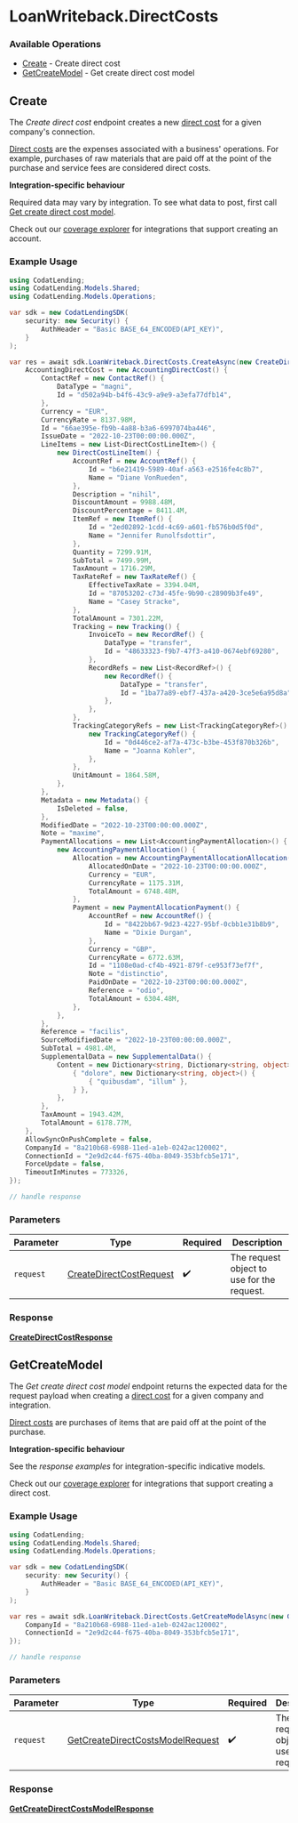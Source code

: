 # LoanWriteback.DirectCosts

### Available Operations

* [Create](#create) - Create direct cost
* [GetCreateModel](#getcreatemodel) - Get create direct cost model

## Create

The *Create direct cost* endpoint creates a new [direct cost](https://docs.codat.io/accounting-api#/schemas/DirectCost) for a given company's connection.

[Direct costs](https://docs.codat.io/accounting-api#/schemas/DirectCost) are the expenses associated with a business' operations. For example, purchases of raw materials that are paid off at the point of the purchase and service fees are considered direct costs.

**Integration-specific behaviour**

Required data may vary by integration. To see what data to post, first call [Get create direct cost model](https://docs.codat.io/accounting-api#/operations/get-create-directCosts-model).

Check out our [coverage explorer](https://knowledge.codat.io/supported-features/accounting?view=tab-by-data-type&dataType=directCosts) for integrations that support creating an account.


### Example Usage

```csharp
using CodatLending;
using CodatLending.Models.Shared;
using CodatLending.Models.Operations;

var sdk = new CodatLendingSDK(
    security: new Security() {
        AuthHeader = "Basic BASE_64_ENCODED(API_KEY)",
    }
);

var res = await sdk.LoanWriteback.DirectCosts.CreateAsync(new CreateDirectCostRequest() {
    AccountingDirectCost = new AccountingDirectCost() {
        ContactRef = new ContactRef() {
            DataType = "magni",
            Id = "d502a94b-b4f6-43c9-a9e9-a3efa77dfb14",
        },
        Currency = "EUR",
        CurrencyRate = 8137.98M,
        Id = "66ae395e-fb9b-4a88-b3a6-6997074ba446",
        IssueDate = "2022-10-23T00:00:00.000Z",
        LineItems = new List<DirectCostLineItem>() {
            new DirectCostLineItem() {
                AccountRef = new AccountRef() {
                    Id = "b6e21419-5989-40af-a563-e2516fe4c8b7",
                    Name = "Diane VonRueden",
                },
                Description = "nihil",
                DiscountAmount = 9988.48M,
                DiscountPercentage = 8411.4M,
                ItemRef = new ItemRef() {
                    Id = "2ed02892-1cdd-4c69-a601-fb576b0d5f0d",
                    Name = "Jennifer Runolfsdottir",
                },
                Quantity = 7299.91M,
                SubTotal = 7499.99M,
                TaxAmount = 1716.29M,
                TaxRateRef = new TaxRateRef() {
                    EffectiveTaxRate = 3394.04M,
                    Id = "87053202-c73d-45fe-9b90-c28909b3fe49",
                    Name = "Casey Stracke",
                },
                TotalAmount = 7301.22M,
                Tracking = new Tracking() {
                    InvoiceTo = new RecordRef() {
                        DataType = "transfer",
                        Id = "48633323-f9b7-47f3-a410-0674ebf69280",
                    },
                    RecordRefs = new List<RecordRef>() {
                        new RecordRef() {
                            DataType = "transfer",
                            Id = "1ba77a89-ebf7-437a-a420-3ce5e6a95d8a",
                        },
                    },
                },
                TrackingCategoryRefs = new List<TrackingCategoryRef>() {
                    new TrackingCategoryRef() {
                        Id = "0d446ce2-af7a-473c-b3be-453f870b326b",
                        Name = "Joanna Kohler",
                    },
                },
                UnitAmount = 1864.58M,
            },
        },
        Metadata = new Metadata() {
            IsDeleted = false,
        },
        ModifiedDate = "2022-10-23T00:00:00.000Z",
        Note = "maxime",
        PaymentAllocations = new List<AccountingPaymentAllocation>() {
            new AccountingPaymentAllocation() {
                Allocation = new AccountingPaymentAllocationAllocation() {
                    AllocatedOnDate = "2022-10-23T00:00:00.000Z",
                    Currency = "EUR",
                    CurrencyRate = 1175.31M,
                    TotalAmount = 6748.48M,
                },
                Payment = new PaymentAllocationPayment() {
                    AccountRef = new AccountRef() {
                        Id = "8422bb67-9d23-4227-95bf-0cbb1e31b8b9",
                        Name = "Dixie Durgan",
                    },
                    Currency = "GBP",
                    CurrencyRate = 6772.63M,
                    Id = "1108e0ad-cf4b-4921-879f-ce953f73ef7f",
                    Note = "distinctio",
                    PaidOnDate = "2022-10-23T00:00:00.000Z",
                    Reference = "odio",
                    TotalAmount = 6304.48M,
                },
            },
        },
        Reference = "facilis",
        SourceModifiedDate = "2022-10-23T00:00:00.000Z",
        SubTotal = 4981.4M,
        SupplementalData = new SupplementalData() {
            Content = new Dictionary<string, Dictionary<string, object>>() {
                { "dolore", new Dictionary<string, object>() {
                    { "quibusdam", "illum" },
                } },
            },
        },
        TaxAmount = 1943.42M,
        TotalAmount = 6178.77M,
    },
    AllowSyncOnPushComplete = false,
    CompanyId = "8a210b68-6988-11ed-a1eb-0242ac120002",
    ConnectionId = "2e9d2c44-f675-40ba-8049-353bfcb5e171",
    ForceUpdate = false,
    TimeoutInMinutes = 773326,
});

// handle response
```

### Parameters

| Parameter                                                                     | Type                                                                          | Required                                                                      | Description                                                                   |
| ----------------------------------------------------------------------------- | ----------------------------------------------------------------------------- | ----------------------------------------------------------------------------- | ----------------------------------------------------------------------------- |
| `request`                                                                     | [CreateDirectCostRequest](../../models/operations/CreateDirectCostRequest.md) | :heavy_check_mark:                                                            | The request object to use for the request.                                    |


### Response

**[CreateDirectCostResponse](../../models/operations/CreateDirectCostResponse.md)**


## GetCreateModel

The *Get create direct cost model* endpoint returns the expected data for the request payload when creating a [direct cost](https://docs.codat.io/accounting-api#/schemas/DirectCost) for a given company and integration.

[Direct costs](https://docs.codat.io/accounting-api#/schemas/DirectCost) are purchases of items that are paid off at the point of the purchase.

**Integration-specific behaviour**

See the *response examples* for integration-specific indicative models.

Check out our [coverage explorer](https://knowledge.codat.io/supported-features/accounting?view=tab-by-data-type&dataType=directCosts) for integrations that support creating a direct cost.


### Example Usage

```csharp
using CodatLending;
using CodatLending.Models.Shared;
using CodatLending.Models.Operations;

var sdk = new CodatLendingSDK(
    security: new Security() {
        AuthHeader = "Basic BASE_64_ENCODED(API_KEY)",
    }
);

var res = await sdk.LoanWriteback.DirectCosts.GetCreateModelAsync(new GetCreateDirectCostsModelRequest() {
    CompanyId = "8a210b68-6988-11ed-a1eb-0242ac120002",
    ConnectionId = "2e9d2c44-f675-40ba-8049-353bfcb5e171",
});

// handle response
```

### Parameters

| Parameter                                                                                       | Type                                                                                            | Required                                                                                        | Description                                                                                     |
| ----------------------------------------------------------------------------------------------- | ----------------------------------------------------------------------------------------------- | ----------------------------------------------------------------------------------------------- | ----------------------------------------------------------------------------------------------- |
| `request`                                                                                       | [GetCreateDirectCostsModelRequest](../../models/operations/GetCreateDirectCostsModelRequest.md) | :heavy_check_mark:                                                                              | The request object to use for the request.                                                      |


### Response

**[GetCreateDirectCostsModelResponse](../../models/operations/GetCreateDirectCostsModelResponse.md)**

